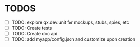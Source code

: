 # TODOS

-[ ] TODO: explore qx.dev.unit for mockups, stubs, spies, etc
-[ ] TODO: Create tests
-[ ] TODO: Create doc api
-[ ] TODO: add myapp/config.json and customize upon creation